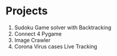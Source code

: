 # Projects

1) Sudoku Game solver with Backtracking
2) Connect 4 Pygame
3) Image Crawler 
4) Corona Virus cases Live Tracking
